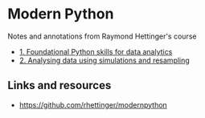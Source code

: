 # Modern Python

Notes and annotations from Raymond Hettinger's course

- [1. Foundational Python skills for data analytics](./lesson-01)
- [2. Analysing data using simulations and resampling](./lesson-02)

## Links and resources

- https://github.com/rhettinger/modernpython
